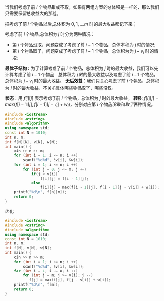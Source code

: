 当我们考虑了前 $i$ 个物品取或不取，如果有两组方案的总体积是一样的，那么我们只需要保留总收益大的那组。

把考虑了前 $i$ 个物品以后,总体积为 $0,1,....m$ 时的最大收益都记下来；

考虑了前 $i$ 个物品,总体积为 $j$ 时分为两种情况：
- 第 $i$ 个物品没取，问题变成了考虑了前 $i-1$ 个物品，总体本积为 $j$ 时的情况;
- 第 $i$ 个物品取了，问题变成了考虑了前 $i-1$ 个物品，总体积为为 $j-v_i$ 时的情况;

**最优子结构**：为了计算考虑了前 $i$ 个物品，总体积为 $j$ 时的最大收益，我们可以先计算考虑了前 $i-1$ 个物品，总体积为 $j$ 时的最大收益以及考虑了前 $i-1$ 个物品，总体积为 $j - v_i$ 时的最大收益。
**无后效性**：我们只关心考虑了前 $i$ 个物品，总体积为 $j$ 时的最大收益，不关心具体哪些物品取了，哪些没取。

**状态**：用 $f[i][j]$ 表示考虑了前 $i$ 个物品，总体积为 $j$ 时的最大收益。
**转移**: $f[i][j]=max(f[i-1][j],f[i-1][j-v_i]+w_i)$，分别对应第 $i$ 个物品*没取*和*取了*两种情况。

```cpp
#include <iostream>
#include <cstring>
#include <algorithm>
using namespace std;
const int N = 1010;
int n, m;
int f[N][N], v[N], w[N];
int main() {
    cin >> n >> m;
    for (int i = 1; i <= n; i ++)
        scanf("%d%d", &v[i], &w[i]);
    for (int i = 1; i <= n; i ++)
        for (int j = 0; j <= m; j ++)
            if(j < v[i])
                f[i][j] = f[i - 1][j];
            else 
                f[i][j] = max(f[i - 1][j], f[i - 1][j - v[i]] + w[i]);
    printf("%d\n", f[n][m]);
    return 0;    
}
```

优化

```cpp
#include <iostream>
#include <cstring>
#include <algorithm>
using namespace std;
const int N = 1010;
int n, m;
int f[N], v[N], w[N];
int main() {
    cin >> n >> m;
    for (int i = 1; i <= n; i ++)
        scanf("%d%d", &v[i], &w[i]);
    for (int i = 1; i <= n; i ++)
        for (int j = m; j >= v[i]; j --)
           f[j] = max(f[j], f[j - v[i]] + w[i]);
    printf("%d\n", f[m]);
    return 0;    
}
```